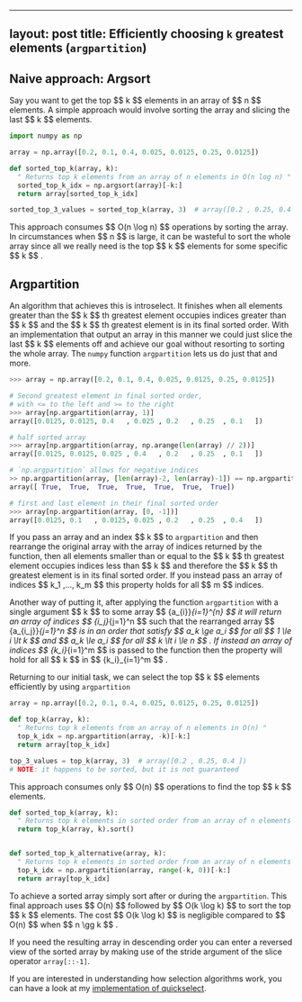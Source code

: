 
---
layout: post
title: Efficiently choosing `k` greatest elements (<code>argpartition</code>)
---
## Naive approach: Argsort
Say you want to get the top \$$ k $$  elements in an array of \$$ n $$  elements. A simple approach would involve sorting the array and slicing the last \$$ k $$  elements.

```python
import numpy as np

array = np.array([0.2, 0.1, 0.4, 0.025, 0.0125, 0.25, 0.0125])

def sorted_top_k(array, k):
  " Returns top k elements from an array of n elements in O(n log n) "
  sorted_top_k_idx = np.argsort(array)[-k:]
  return array[sorted_top_k_idx]

sorted_top_3_values = sorted_top_k(array, 3)  # array([0.2 , 0.25, 0.4 ])
```
This approach consumes \$$ O(n \log n) $$  operations by sorting the array. In circumstances when \$$ n $$  is large, it can be wasteful to sort the whole array since all we really need is the top \$$ k $$  elements for some specific \$$ k $$ .

## Argpartition
An algorithm that achieves this is introselect. It finishes when all elements greater than the \$$ k $$ th greatest element occupies indices greater than \$$ k $$  and the \$$ k $$ th greatest element is in its final sorted order. With an implementation that output an array in this manner we could just slice the last \$$ k $$  elements off and achieve our goal without resorting to sorting the whole array. The `numpy` function `argpartition` lets us do just that and more.
 
```python
>>> array = np.array([0.2, 0.1, 0.4, 0.025, 0.0125, 0.25, 0.0125])

# Second greatest element in final sorted order, 
# with <= to the left and >= to the right
>>> array[np.argpartition(array, 1)]
array([0.0125, 0.0125, 0.4   , 0.025 , 0.2   , 0.25  , 0.1   ])

# half sorted array
>>> array[np.argpartition(array, np.arange(len(array) // 2))]
array([0.0125, 0.0125, 0.025 , 0.4   , 0.2   , 0.25  , 0.1   ])

# `np.argpartition` allows for negative indices
>> np.argpartition(array, [len(array)-2, len(array)-1]) == np.argpartition(array, [-2, -1])
array([ True,  True,  True,  True,  True,  True,  True])

# first and last element in their final sorted order
>>> array[np.argpartition(array, [0, -1])]
array([0.0125, 0.1   , 0.0125, 0.025 , 0.2   , 0.25  , 0.4   ])
```

If you pass an array and an index \$$ k $$  to `argpartition` and then rearrange the original array with the array of indices returned by the function, then all elements smaller than or equal to the \$$ k $$ th greatest element occupies indices less than \$$ k $$  and therefore the \$$ k $$ th greatest element is in its final sorted order. If you instead pass an array of indices \$$ k_1 ,..., k_m $$  this property holds for all \$$ m $$  indices.

Another way of putting it, after applying the function `argpartition` with a single argument \$$ k $$  to some array \$$ \{a_{i}\}_{i=1}^{n} $$  it will return an array of indices \$$ \{i_j\}_{j=1}^n $$  such that the rearranged array \$$ \{a_{i_j}\}_{j=1}^n $$  is in an order that satisfy \$$ a_k \ge a_i $$  for all \$$ 1 \le i \lt k $$  and \$$ a_k \le a_i $$  for all \$$ k \lt i \le n $$ . If instead an array of indices \$$ \{k_i\}_{i=1}^m $$  is passed to the function then the property will hold for all \$$ k $$  in \$$ \{k_i\}_{i=1}^m $$ .

Returning to our initial task, we can select the top \$$ k $$  elements efficiently by using `argpartition`
```python
array = np.array([0.2, 0.1, 0.4, 0.025, 0.0125, 0.25, 0.0125])

def top_k(array, k):
  " Returns top k elements from an array of n elements in O(n) "
  top_k_idx = np.argpartition(array, -k)[-k:]
  return array[top_k_idx]

top_3_values = top_k(array, 3)  # array([0.2 , 0.25, 0.4 ])
# NOTE: it happens to be sorted, but it is not guaranteed
```
This approach consumes only \$$ O(n) $$  operations to find the top \$$ k $$  elements.

``` python
def sorted_top_k(array, k):
  " Returns top k elements in sorted order from an array of n elements in O(n + k log k) "
  return top_k(array, k).sort()


def sorted_top_k_alternative(array, k):
  " Returns top k elements in sorted order from an array of n elements in O(n + k log k) "
  top_k_idx = np.argpartition(array, range(-k, 0))[-k:]
  return array[top_k_idx]
```
 To achieve a sorted array simply sort after or during the `argpartition`. This final approach uses \$$ O(n) $$  followed by \$$ O(k \log k) $$  to sort the top \$$ k $$  elements. The cost \$$ O(k \log k) $$  is negligible compared to \$$ O(n) $$  when \$$ n \gg k $$ .
 
 If you need the resulting array in descending order you can enter a reversed view of the sorted array by making use of the stride argument of the slice operator `array[::-1]`.

If you are interested in understanding how selection algorithms work, you can have a look at my [implementation of quickselect](https://gist.github.com/andrejonasson/17c9e9641e1bfd1134f5481ba6f99c32).
